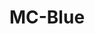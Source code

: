 <h1 align="center">MC-Blue</h1>

<p align="center">
    <a href="https://github.com/SubhamRaoniar28/github-readme-streak-stats">
        <img title="🔥 Obtenez des statistiques de séquences pour votre profil sur git.io/streak-stats" alt="" src="https://github-readme-streak-stats.herokuapp.com/?user=MC-Blue&theme=black-ice&hide_border=true&stroke=0000&background=060A0CD0"/>
    </a>
</p>
